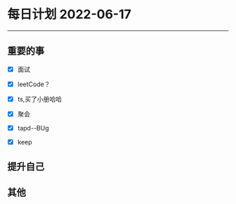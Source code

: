 #  每日计划 2022-06-17
---
## 重要的事
- [x]  面试
- [x]  leetCode？
- [x]  ts,买了小册哈哈
- [x] 聚会
- [x] tapd--BUg
- [x] keep



## 提升自己

  



## 其他








